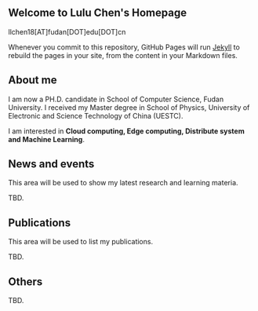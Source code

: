 ## Welcome to Lulu Chen's Homepage

llchen18[AT]fudan[DOT]edu[DOT]cn

Whenever you commit to this repository, GitHub Pages will run [Jekyll](https://jekyllrb.com/) to rebuild the pages in your site, from the content in your Markdown files.

## About me

I am now a PH.D. candidate in School of Computer Science, Fudan University. I received my Master degree in School of Physics, University of Electronic and Science Technology of China (UESTC).

I am interested in **Cloud computing, Edge computing, Distribute system and Machine Learning**.


## News and events

This area will be used to show my latest research and learning materia.

TBD.



## Publications

This area will be used to list my publications.

TBD.

## Others

TBD.

